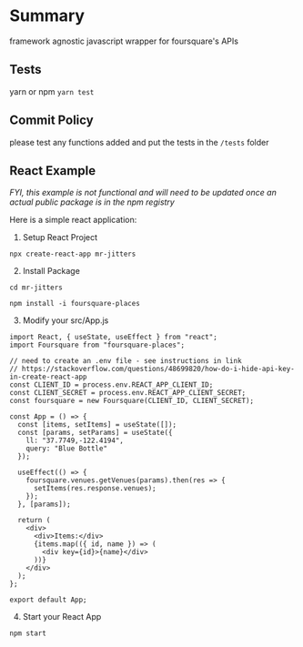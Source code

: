 # Summary

framework agnostic javascript wrapper for foursquare's APIs

## Tests

yarn or npm `yarn test`

## Commit Policy

please test any functions added and put the tests in the `/tests` folder

## React Example

_FYI, this example is not functional and will need to be updated once an actual public package is in the npm registry_

Here is a simple react application:

1. Setup React Project 

`npx create-react-app mr-jitters`

2. Install Package

`cd mr-jitters`

`npm install -i foursquare-places`

3. Modify your src/App.js

```
import React, { useState, useEffect } from "react";
import Foursquare from "foursquare-places";

// need to create an .env file - see instructions in link
// https://stackoverflow.com/questions/48699820/how-do-i-hide-api-key-in-create-react-app
const CLIENT_ID = process.env.REACT_APP_CLIENT_ID;
const CLIENT_SECRET = process.env.REACT_APP_CLIENT_SECRET;
const foursquare = new Foursquare(CLIENT_ID, CLIENT_SECRET);

const App = () => {
  const [items, setItems] = useState([]);
  const [params, setParams] = useState({
    ll: "37.7749,-122.4194",
    query: "Blue Bottle"
  });

  useEffect(() => {
    foursquare.venues.getVenues(params).then(res => {
      setItems(res.response.venues);
    });
  }, [params]);

  return (
    <div>
      <div>Items:</div>
      {items.map(({ id, name }) => (
        <div key={id}>{name}</div>
      ))}
    </div>
  );
};

export default App;
```

4. Start your React App

`npm start`
